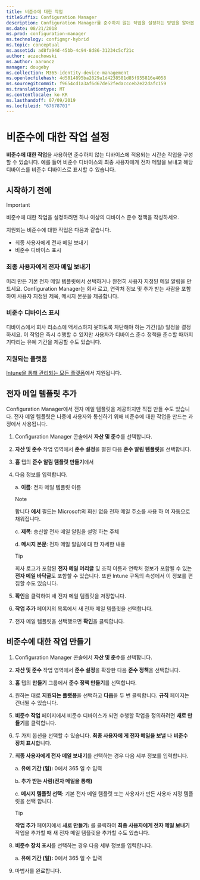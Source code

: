 ```yaml
---
title: 비준수에 대한 작업
titleSuffix: Configuration Manager
description: Configuration Manager를 준수하지 않는 작업을 설정하는 방법을 알아봅니다.
ms.date: 08/21/2018
ms.prod: configuration-manager
ms.technology: configmgr-hybrid
ms.topic: conceptual
ms.assetid: ad8fa94d-45bb-4c94-8d86-31234c5cf21c
author: aczechowski
ms.author: aaroncz
manager: dougeby
ms.collection: M365-identity-device-management
ms.openlocfilehash: 4d5814895ba2829a1d4238581d85f955816e4058
ms.sourcegitcommit: f9654cd1a3af6d67de52fedaccceb2e22dafc159
ms.translationtype: MT
ms.contentlocale: ko-KR
ms.lasthandoff: 07/09/2019
ms.locfileid: "67678701"
---
```

# <a name="set-up-actions-for-non-compliance"></a>비준수에 대한 작업 설정

**비준수에 대한 작업**을 사용하면 준수하지 않는 디바이스에 적용되는 시간순 작업을 구성할 수 있습니다. 예를 들어 비준수 디바이스의 최종 사용자에게 전자 메일을 보내고 해당 디바이스를 비준수 디바이스로 표시할 수 있습니다.



## <a name="before-you-begin"></a>시작하기 전에

> [!IMPORTANT]  
> 비준수에 대한 작업을 설정하려면 하나 이상의 디바이스 준수 정책을 작성하세요.  

지원되는 비준수에 대한 작업은 다음과 같습니다.

- 최종 사용자에게 전자 메일 보내기
- 비준수 디바이스 표시

### <a name="send-e-mail-to-end-user"></a>최종 사용자에게 전자 메일 보내기

미리 만든 기본 전자 메일 템플릿에서 선택하거나 완전히 사용자 지정된 메일 알림을 만드세요. Configuration Manager는 회사 로고, 연락처 정보 및 추가 받는 사람을 포함하여 사용자 지정된 제목, 메시지 본문을 제공합니다.

### <a name="mark-devices-non-compliant"></a>비준수 디바이스 표시

디바이스에서 회사 리소스에 액세스하지 못하도록 차단해야 하는 기간(일) 일정을 결정하세요. 이 작업은 즉시 수행할 수 있지만 사용자가 디바이스 준수 정책을 준수할 때까지 기다리는 유예 기간을 제공할 수도 있습니다.

### <a name="supported-platforms"></a>지원되는 플랫폼

[Intune을 통해 관리되는 모든 플랫폼](https://docs.microsoft.com/intune/supported-devices-browsers)에서 지원됩니다.



## <a name="to-add-an-email-template"></a>전자 메일 템플릿 추가

Configuration Manager에서 전자 메일 템플릿을 제공하지만 직접 만들 수도 있습니다. 전자 메일 템플릿은 나중에 사용자와 통신하기 위해 비준수에 대한 작업을 만드는 과정에서 사용됩니다.

1. Configuration Manager 콘솔에서 **자산 및 준수**를 선택합니다.  

2. **자산 및 준수** 작업 영역에서 **준수 설정**을 펼친 다음 **준수 알림 템플릿**을 선택합니다.  

3. **홈** 탭의 **준수 알림 템플릿 만들기**에서  

4. 다음 정보를 입력합니다.  

    a. **이름**: 전자 메일 템플릿 이름  

    > [!Note]  
    > 합니다 **에서** 필드는 Microsoft의 회신 없음 전자 메일 주소를 사용 하 여 자동으로 채워집니다.<!--SCCMDocs issue 652-->  

    c. **제목**: 송신할 전자 메일 알림을 설명 하는 주체  

    d. **메시지 본문**: 전자 메일 알림에 대 한 자세한 내용  

    > [!TIP]  
    > 회사 로고가 포함된 **전자 메일 머리글** 및 조직 이름과 연락처 정보가 포함될 수 있는 **전자 메일 바닥글**도 포함할 수 있습니다. 또한 Intune 구독의 속성에서 이 정보를 편집할 수도 있습니다.  

5. **확인**을 클릭하여 새 전자 메일 템플릿을 저장합니다.  

6. **작업 추가** 페이지의 목록에서 새 전자 메일 템플릿을 선택합니다.  

7. 전자 메일 템플릿을 선택했으면 **확인**을 클릭합니다.  



## <a name="to-create-actions-for-non-compliance"></a>비준수에 대한 작업 만들기

1. Configuration Manager 콘솔에서 **자산 및 준수**를 선택합니다.  

2. **자산 및 준수** 작업 영역에서 **준수 설정**을 확장한 다음 **준수 정책**을 선택합니다.  

3. **홈** 탭의 **만들기** 그룹에서 **준수 정책 만들기**를 선택합니다.  

4. 원하는 대로 **지원되는 플랫폼**을 선택하고 **다음**을 두 번 클릭합니다. **규칙** 페이지는 건너뛸 수 있습니다.  

5. **비준수 작업** 페이지에서 비준수 디바이스가 되면 수행할 작업을 정의하려면 **새로 만들기**를 클릭합니다.  

6. 두 가지 옵션을 선택할 수 있습니다. **최종 사용자에 게 전자 메일을 보낼** 나 **비준수 장치 표시**합니다.  

7. **최종 사용자에게 전자 메일 보내기**를 선택하는 경우 다음 세부 정보를 입력합니다.  

    a. **유예 기간 (일):** 0에서 365 일 수 입력  

    b. **추가 받는 사람(전자 메일을 통해)**  

    c. **메시지 템플릿 선택:** 기본 전자 메일 템플릿 또는 사용자가 만든 사용자 지정 템플릿을 선택 합니다.  

    > [!TIP]   
    > **작업 추가** 페이지에서 **새로 만들기:** 를 클릭하여 **최종 사용자에게 전자 메일 보내기** 작업을 추가할 때 새 전자 메일 템플릿을 추가할 수도 있습니다.  

8. **비준수 장치 표시**를 선택하는 경우 다음 세부 정보를 입력합니다.  

    a. **유예 기간 (일):** 0에서 365 일 수 입력  

9. 마법사를 완료합니다.  


